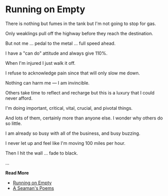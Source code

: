 # Running on Empty


There is nothing but fumes in the tank but I'm not going to stop for gas.

Only weaklings pull off the highway before they reach the destination.

But not me … pedal to the metal … full speed ahead.

I have a "can do" attitude and always give 110%.

When I'm injured I just walk it off. 

I refuse to acknowledge pain since that will only slow me down.

Nothing can harm me — I am invincible.

Others take time to reflect and recharge but this is a luxury that I could never afford.

I'm doing important, critical, vital, crucial, and pivotal things.

And lots of them, certainly more than anyone else.  I wonder why others do so little.

I am already so busy with all of the business, and busy buzzing.

I never let up and feel like I'm moving 100 miles per hour.

Then I hit the wall … fade to black.


...

**Read More**

* [Running on Empty](https://seamansguide.com/book/poem/RunningEmpty.md)
* [A Seaman's Poems](https://seamansguide.com/book/poem)

